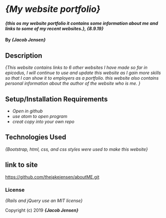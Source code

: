 # _{My website portfolio}_

#### _{this os my website portfolio it contains some information about me and links to some of my recent websites.}, {8.9.19}_

#### By _**{Jacob Jensen}**_

## Description

_{This website contains links to 6 other websites I have made so far in epicodus, I will continue to use and update this website as I gain more skills so that I can show it to employers as a portfolio. this website also contains personal information about the author of the website who is me. }_

## Setup/Installation Requirements

* _Open in github_
* _use atom to open program_
* _creat copy into your own repo_


## Technologies Used

_{Bootstrap, html, css, and css styles were used to make this website}_

## link to site
https://github.com/thejakejensen/aboutME.git

### License

*{Rails and jQuery use an MIT license}*

Copyright (c) 2019 **_{Jacob Jensen}_**
